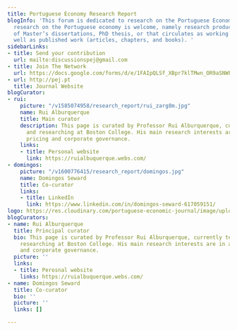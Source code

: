 ```yaml
---
title: Portuguese Economy Research Report
blogInfo: 'This forum is dedicated to research on the Portuguese Economy. All scientific
  research on the Portuguese economy is welcome, namely research produced in the context
  of Master’s dissertations, PhD thesis, or that circulates as working papers, as
  well as published work (articles, chapters, and books). '
sidebarLinks:
- title: Send your contribution
  url: mailto:discussionspej@gmail.com
- title: Join The Network
  url: https://docs.google.com/forms/d/e/1FAIpQLSf_XBpr7klTMwn_OR9aSNWFfmP9m663cqitoLqXwTidfNY9jQ/viewform
- url: http://pej.pt
  title: Journal Website
blogCurator:
- rui:
    picture: "/v1585074958/research_report/rui_zarg8m.jpg"
    name: Rui Alburquerque
    title: Main curator
    description: This page is curated by Professor Rui Alburquerque, currently teaching
      and researching at Boston College. His main research interests are in asset
      pricing and corporate governance.
    links:
    - title: Personal website
      link: https://ruialbuquerque.webs.com/
- domingos:
    picture: "/v1600776415/research_report/domingos.jpg"
    name: Domingos Seward
    title: Co-curator
    links:
    - title: LinkedIn
      link: https://www.linkedin.com/in/domingos-seward-617059151/
logo: https://res.cloudinary.com/portuguese-economic-journal/image/upload/v1585913410/research_report/perr_logo_j8egle.svg
blogCurators:
- name: Rui Alburquerque
  title: Principal curator
  bio: This page is curated by Professor Rui Alburquerque, currently teaching and
    researching at Boston College. His main research interests are in asset pricing
    and corporate governance.
  picture: ''
  links:
  - title: Perosnal website
    links: https://ruialbuquerque.webs.com/
- name: Domingos Seward
  title: Co-curator
  bio: ''
  picture: ''
  links: []

---
```

